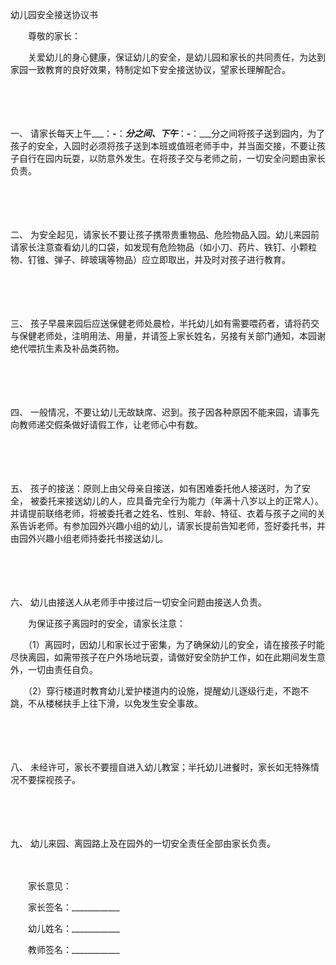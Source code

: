 



幼儿园安全接送协议书



 

　　尊敬的家长：　　

　　关爱幼儿的身心健康，保证幼儿的安全，是幼儿园和家长的共同责任，为达到家园一致教育的良好效果，特制定如下安全接送协议，望家长理解配合。

　　

　　

一、
请家长每天上午___：___-___：___分之间、下午___：___-___：___分之间将孩子送到园内，为了孩子的安全，入园时必须将孩子送到本班或值班老师手中，并当面交接，不要让孩子自行在园内玩耍，以防意外发生。在将孩子交与老师之前，一切安全问题由家长负责。

　　

　　

二、
为安全起见，请家长不要让孩子携带贵重物品、危险物品入园。幼儿来园前请家长注意查看幼儿的口袋，如发现有危险物品（如小刀、药片、铁钉、小颗粒物、钉锥、弹子、碎玻璃等物品）应立即取出，并及时对孩子进行教育。

　　

　　

三、
孩子早晨来园后应送保健老师处晨检，半托幼儿如有需要喂药者，请将药交与保健老师处，注明用法、用量，并请签上家长姓名，另接有关部门通知，本园谢绝代喂抗生素及补品类药物。

　　

　　

四、
一般情况，不要让幼儿无故缺席、迟到。孩子因各种原因不能来园，请事先向教师递交假条做好请假工作，让老师心中有数。

　　

　　

五、
孩子的接送：原则上由父母亲自接送，如有困难委托他人接送时，为了安全， 被委托来接送幼儿的人，应具备完全行为能力（年满十八岁以上的正常人）。并请提前联络老师，将被委托者之姓名、性别、年龄、特征、衣着与孩子之间的关系告诉老师。有参加园外兴趣小组的幼儿，请家长提前告知老师，签好委托书，并由园外兴趣小组老师持委托书接送幼儿。

　　

　　

六、
幼儿由接送人从老师手中接过后一切安全问题由接送人负责。

　　为保证孩子离园时的安全，请家长注意：

　　（1）离园时，因幼儿和家长过于密集，为了确保幼儿的安全，请在接孩子时能尽快离园，如需带孩子在户外场地玩耍，请做好安全防护工作，如在此期间发生意外，一切由责任自负。

　　（2）穿行楼道时教育幼儿爱护楼道内的设施，提醒幼儿逐级行走，不跑不跳，不从楼梯扶手上往下滑，以免发生安全事故。

　　

　　

八、
未经许可，家长不要擅自进入幼儿教室；半托幼儿进餐时，家长如无特殊情况不要探视孩子。

　　

　　

九、
幼儿来园、离园路上及在园外的一切安全责任全部由家长负责。　　

　　

　　家长意见：　　

　　家长签名：____________

　　幼儿姓名：____________

　　教师签名：____________